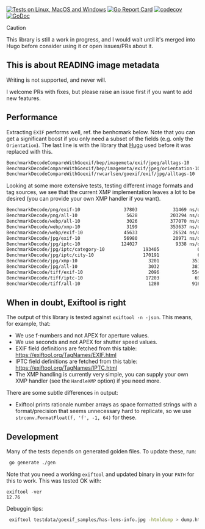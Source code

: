 [![Tests on Linux, MacOS and Windows](https://github.com/bep/imagemeta/workflows/Test/badge.svg)](https://github.com/bep/imagemeta/actions?query=workflow:Test)
[![Go Report Card](https://goreportcard.com/badge/github.com/bep/imagemeta)](https://goreportcard.com/report/github.com/bep/imagemeta)
[![codecov](https://codecov.io/gh/bep/imagemeta/branch/main/graph/badge.svg)](https://codecov.io/gh/bep/imagemeta)
[![GoDoc](https://godoc.org/github.com/bep/imagemeta?status.svg)](https://godoc.org/github.com/bep/imagemeta)

> [!CAUTION]
> This library is still a work in progress, and I would wait until it's merged into Hugo before consider using it or open issues/PRs about it.

## This is about READING image metadata

Writing is not supported, and never will.

I welcome PRs with fixes, but please raise an issue first if you want to add new features.

## Performance

Extracting `EXIF` performs well, ref. the benhcmark below. Note that you can get a significant boost if you only need a subset of the fields (e.g. only the `Orientation`). The last line is with the library that [Hugo](https://github.com/gohugoio/hugo) used before it was replaced with this.

```bash
BenchmarkDecodeCompareWithGoexif/bep/imagemeta/exif/jpeg/alltags-10                52466             21733 ns/op           12944 B/op        219 allocs/op
BenchmarkDecodeCompareWithGoexif/bep/imagemeta/exif/jpeg/orientation-10           253658              4861 ns/op            8548 B/op          9 allocs/op
BenchmarkDecodeCompareWithGoexif/rwcarlsen/goexif/exif/jpg/alltags-10              23415             47897 ns/op          175549 B/op        812 allocs/op
```

Looking at some more extensive tests, testing different image formats and tag sources, we see that the current XMP implementation leaves a lot to be desired (you can provide your own XMP handler if you want). 

```bash
BenchmarkDecode/png/exif-10                37803             31469 ns/op           12953 B/op        220 allocs/op
BenchmarkDecode/png/all-10                  5628            203294 ns/op           57296 B/op        341 allocs/op
BenchmarkDecode/webp/all-10                 3026            377070 ns/op          180064 B/op       2482 allocs/op
BenchmarkDecode/webp/xmp-10                 3199            353637 ns/op          167224 B/op       2266 allocs/op
BenchmarkDecode/webp/exif-10               45633             26524 ns/op           12977 B/op        222 allocs/op
BenchmarkDecode/jpg/exif-10                56980             20971 ns/op           12946 B/op        219 allocs/op
BenchmarkDecode/jpg/iptc-10               124027              9338 ns/op            8096 B/op         81 allocs/op
BenchmarkDecode/jpg/iptc/category-10              193405              6391 ns/op            6987 B/op         16 allocs/op
BenchmarkDecode/jpg/iptc/city-10                  170191              6757 ns/op            7083 B/op         18 allocs/op
BenchmarkDecode/jpg/xmp-10                          3201            353794 ns/op          139864 B/op       2263 allocs/op
BenchmarkDecode/jpg/all-10                          3032            381440 ns/op          160636 B/op       2555 allocs/op
BenchmarkDecode/tiff/exif-10                        2096            554931 ns/op          223802 B/op        319 allocs/op
BenchmarkDecode/tiff/iptc-10                       17203             69053 ns/op            2826 B/op        134 allocs/op
BenchmarkDecode/tiff/all-10                         1280            916291 ns/op          393300 B/op       2707 allocs/op
```

## When in doubt, Exiftool is right

The output of this library is tested against `exiftool -n -json`. This means, for example, that:

*  We use f-numbers and not APEX for aperture values.
*  We use seconds and not APEX for shutter speed values.
*  EXIF field definitions are fetched from this table:  https://exiftool.org/TagNames/EXIF.html
*  IPTC field definitions are fetched from this table:  https://exiftool.org/TagNames/IPTC.html
*  The XMP handling is currently very simple, you can supply your own XMP handler (see the `HandleXMP` option) if you need more.

There are some subtle differences in output:

* Exiftool prints rationale number arrays as space formatted strings with a format/precision that seems unnecessary hard to replicate, so we use `strconv.FormatFloat(f, 'f', -1, 64)` for these.

## Development

Many of the tests depends on generated golden files. To update these, run:

```bash
 go generate ./gen
```

Note that you need a working `exiftool` and updated binary in your `PATH` for this to work. This was tested OK with:

```
exiftool -ver
12.76
```

Debuggin tips:

```bash
 exiftool testdata/goexif_samples/has-lens-info.jpg -htmldump > dump.html
 ```